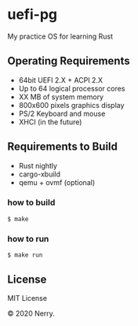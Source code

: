 # uefi-pg

My practice OS for learning Rust

## Operating Requirements

* 64bit UEFI 2.X + ACPI 2.X
* Up to 64 logical processor cores
* XX MB of system memory
* 800x600 pixels graphics display
* PS/2 Keyboard and mouse
* XHCI (in the future)

## Requirements to Build

* Rust nightly
* cargo-xbuild
* qemu + ovmf (optional)

### how to build

```
$ make
```

### how to run

```
$ make run
```

## License

MIT License

&copy; 2020 Nerry.
